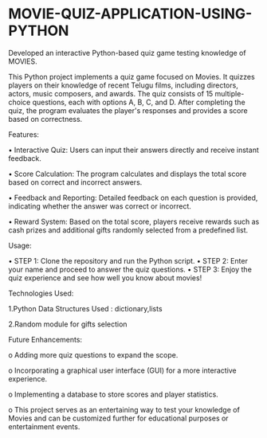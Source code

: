 # MOVIE-QUIZ-APPLICATION-USING-PYTHON
Developed an interactive Python-based quiz game testing knowledge of MOVIES. 

This Python project implements a quiz game focused on Movies. It quizzes players on their knowledge of recent Telugu films, including directors, actors, music composers, and awards. The quiz consists of 15 multiple-choice questions, each with options A, B, C, and D. After completing the quiz, the program evaluates the player's responses and provides a score based on correctness.

Features:

•	Interactive Quiz: Users can input their answers directly and receive instant feedback.

•	Score Calculation: The program calculates and displays the total score based on correct and incorrect answers.

•	Feedback and Reporting: Detailed feedback on each question is provided, indicating whether the answer was correct or incorrect.

•	Reward System: Based on the total score, players receive rewards such as cash prizes and additional gifts randomly selected from a predefined list.

Usage:

•	STEP 1: Clone the repository and run the Python script.
•	STEP 2: Enter your name and proceed to answer the quiz questions.
•	STEP 3: Enjoy the quiz experience and see how well you know about movies!

Technologies Used:

1.Python
Data Structures Used : dictionary,lists 

2.Random module for gifts selection

Future Enhancements:

o	Adding more quiz questions to expand the scope.

o	Incorporating a graphical user interface (GUI) for a more interactive experience.

o	Implementing a database to store scores and player statistics.

o	This project serves as an entertaining way to test your knowledge of Movies and can be customized further for educational purposes or entertainment events.

